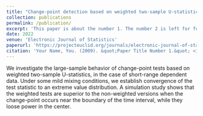 ```yaml
---
title: "Change-point detection based on weighted two-sample U-statistics"
collection: publications
permalink: /publication/
excerpt: 'This paper is about the number 1. The number 2 is left for future work.'
date: 2022
venue: 'Electronic Journal of Statistics'
paperurl: 'https://projecteuclid.org/journals/electronic-journal-of-statistics/volume-16/issue-1/Change-point-detection-based-on-weighted-two-sample-U-statistics/10.1214/21-EJS1964.full'
citation: 'Your Name, You. (2009). &quot;Paper Title Number 1.&quot; <i>Journal 1</i>. 1(1).'
---
```

We investigate the large-sample behavior of change-point tests based on weighted two-sample U-statistics, in the case of short-range dependent data. Under some mild mixing conditions, we establish convergence of the test statistic to an extreme value distribution. A simulation study shows that the weighted tests are superior to the non-weighted versions when the change-point occurs near the boundary of the time interval, while they loose power in the center.



